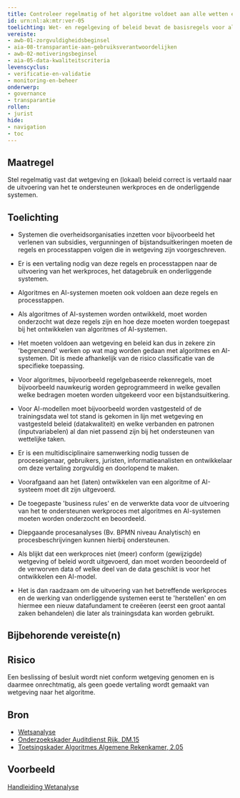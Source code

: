 ```yaml
---
title: Controleer regelmatig of het algoritme voldoet aan alle wetten en regels en het eigen beleid
id: urn:nl:ak:mtr:ver-05
toelichting: Wet- en regelgeving of beleid bevat de basisregels voor algoritmes en AI-systemen. Het is van belang dat een goede vertaling wordt gemaakt van deze regels naar het algoritme of AI-systeem.
vereiste:
- awb-01-zorgvuldigheidsbeginsel
- aia-08-transparantie-aan-gebruiksverantwoordelijken
- awb-02-motiveringsbeginsel
- aia-05-data-kwaliteitscriteria
levenscyclus:
- verificatie-en-validatie
- monitoring-en-beheer
onderwerp:
- governance
- transparantie
rollen:
- jurist
hide:
- navigation
- toc
---
```


<!-- tags -->

## Maatregel
Stel regelmatig vast dat wetgeving en (lokaal) beleid correct is vertaald naar de uitvoering van het te ondersteunen werkproces en de onderliggende systemen. 
 
## Toelichting
- Systemen die overheidsorganisaties inzetten voor bijvoorbeeld het verlenen van subsidies, vergunningen of bijstandsuitkeringen moeten de regels en processtappen volgen die in wetgeving zijn voorgeschreven.
- Er is een vertaling nodig van deze regels en processtappen naar de uitvoering van het werkproces, het datagebruik en onderliggende systemen.
- Algoritmes en AI-systemen moeten ook voldoen aan deze regels en processtappen.
- Als algoritmes of AI-systemen worden ontwikkeld, moet worden onderzocht wat deze regels zijn en hoe deze moeten worden toegepast bij het ontwikkelen van algoritmes of AI-systemen.
- Het moeten voldoen aan wetgeving en beleid kan dus in zekere zin 'begrenzend' werken op wat mag worden gedaan met algoritmes en AI-systemen. Dit is mede afhankelijk van de risico classificatie van de specifieke toepassing. 
- Voor algoritmes, bijvoorbeeld regelgebaseerde rekenregels, moet bijvoorbeeld nauwkeurig worden geprogrammeerd in welke gevallen welke bedragen moeten worden uitgekeerd voor een bijstandsuitkering.
- Voor AI-modellen moet bijvoorbeeld worden vastgesteld of de trainingsdata wel tot stand is gekomen in lijn met wetgeving en vastgesteld beleid (datakwaliteit) en welke verbanden en patronen (inputvariabelen) al dan niet passend zijn bij het ondersteunen van wettelijke taken.
 
- Er is een multidisciplinaire samenwerking nodig tussen de proceseigenaar, gebruikers, juristen, informatieanalisten en ontwikkelaar om deze vertaling zorgvuldig en doorlopend te maken.
- Voorafgaand aan het (laten) ontwikkelen van een algoritme of AI-systeem moet dit zijn uitgevoerd.
- De toegepaste 'business rules' en de verwerkte data voor de uitvoering van het te ondersteunen werkproces met algoritmes en AI-systemen moeten worden onderzocht en beoordeeld.
- Diepgaande procesanalyses (Bv. BPMN niveau Analytisch) en procesbeschrijvingen kunnen hierbij ondersteunen. 
- Als blijkt dat een werkproces niet (meer) conform (gewijzigde) wetgeving of beleid wordt uitgevoerd, dan moet worden beoordeeld of de verworven data of welke deel van de data geschikt is voor het ontwikkelen een AI-model.
- Het is dan raadzaam om de uitvoering van het betreffende werkproces en de werking van onderliggende systemen eerst te 'herstellen' en om hiermee een nieuw datafundament te creëeren (eerst een groot aantal zaken behandelen) die later als trainingsdata kan worden gebruikt. 
  
## Bijbehorende vereiste(n)

<!-- list_vereisten_on_maatregelen_page -->

## Risico
Een beslissing of besluit wordt niet conform wetgeving genomen en is daarmee onrechtmatig, als geen goede vertaling wordt gemaakt van wetgeving naar het algoritme. 

## Bron
- [Wetsanalyse](https://wendbarewetsuitvoering.pleio.nl/page/view/918f9a63-4383-410e-b526-4b8fb67b1c40/het-boek-wetsanalyse)
- [Onderzoekskader Auditdienst Rijk, DM.15](https://www.rijksoverheid.nl/documenten/rapporten/2023/07/11/onderzoekskader-algoritmes-adr-2023)
- [Toetsingskader Algoritmes Algemene Rekenkamer, 2.05](https://www.rekenkamer.nl/onderwerpen/algoritmes/documenten/publicaties/2024/05/15/het-toetsingskader-aan-de-slag)

## Voorbeeld
[Handleiding Wetanalyse](https://wendbarewetsuitvoering.pleio.nl/attachment/805680a2-1c37-4831-bbfb-2d602ca7d65c) 

